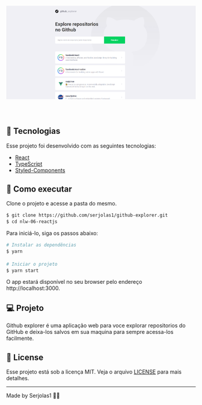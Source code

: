 <h1 align="center">
    <img alt="GitHub Explorer" src=".github/project.png" />
</h1>

<br>

## 🧪 Tecnologias

Esse projeto foi desenvolvido com as seguintes tecnologias:

- [React](https://reactjs.org)
- [TypeScript](https://www.typescriptlang.org/)
- [Styled-Components](https://styled-components.com/)

## 🚀 Como executar

Clone o projeto e acesse a pasta do mesmo.

```bash
$ git clone https://github.com/serjolas1/github-explorer.git
$ cd nlw-06-reactjs
```

Para iniciá-lo, siga os passos abaixo:
```bash
# Instalar as dependências
$ yarn

# Iniciar o projeto
$ yarn start
```
O app estará disponível no seu browser pelo endereço http://localhost:3000.

## 💻 Projeto

Github explorer é uma aplicação web para voce explorar repositorios do GitHub e deixa-los salvos em sua maquina para sempre acessa-los facilmente.


## 📝 License

Esse projeto está sob a licença MIT. Veja o arquivo [LICENSE](LICENSE.md) para mais detalhes.

---

Made by Serjolas1 👋🏻
